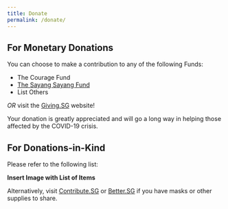 ```yaml
---
title: Donate
permalink: /donate/
---
```


## For Monetary Donations 
You can choose to make a contribution to any of the following Funds:

- The Courage Fund
- [The Sayang Sayang Fund](https://www.giving.sg/community-foundation-of-singapore/sayang_sayang_fund)
- List Others

_OR_ visit the [Giving.SG](https://www.giving.sg/sgunited) website! 

Your donation is greatly appreciated and will go a long way in helping those affected by the COVID-19 crisis.
## For Donations-in-Kind
Please refer to the following list:

**Insert Image with List of Items**

Alternatively, visit <a href="https://www.contribute.sg">Contribute.SG</a> or <a href="https://www.better.sg/maskgoshare">Better.SG</a> if you have masks or other supplies to share.

